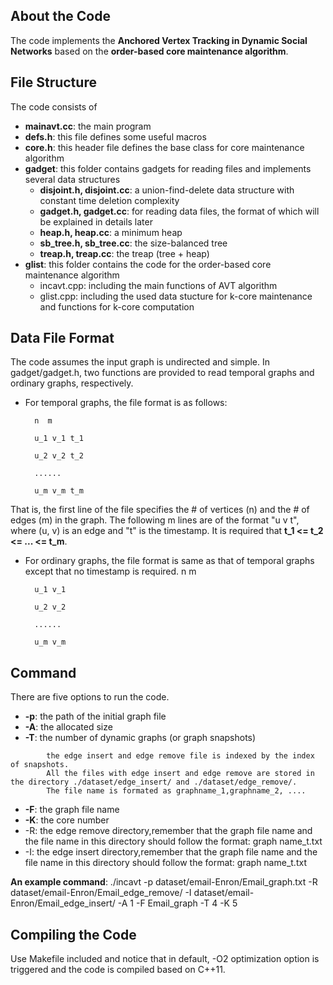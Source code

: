 ## **About the Code** ##

The code implements the **Anchored Vertex Tracking in Dynamic Social Networks** based on the **order-based core maintenance algorithm**.

## **File Structure** ##

The code consists of

* **mainavt.cc**: the main program 
* **defs.h**: this file defines some useful macros
* **core.h**: this header file defines the base class for core maintenance algorithm
* **gadget**: this folder contains gadgets for reading files and implements several data structures
    * **disjoint.h, disjoint.cc**: a union-find-delete data structure with constant time deletion complexity
    * **gadget.h, gadget.cc**: for reading data files, the format of which will be explained in details later
    * **heap.h, heap.cc**: a minimum heap
    * **sb_tree.h, sb_tree.cc**: the size-balanced tree
    * **treap.h, treap.cc**: the treap (tree + heap)
* **glist**: this folder contains the code for the order-based core maintenance algorithm
    * incavt.cpp: including the main functions of AVT algorithm 
    * glist.cpp: including the used data stucture for k-core maintenance and functions for k-core computation 


## **Data File Format** ##

The code assumes the input graph is undirected and simple. In gadget/gadget.h, two functions are provided to read temporal graphs and ordinary graphs, respectively.

* For temporal graphs, the file format is as follows:

        n  m

        u_1 v_1 t_1

        u_2 v_2 t_2

        ......

        u_m v_m t_m

That is, the first line of the file specifies the # of vertices (n) and the # of edges (m) in the graph. The following m lines are of the format "u v t", where (u, v) is an edge and "t" is the timestamp. It is required that **t_1 <= t_2 <= ... <= t_m**.

* For ordinary graphs, the file format is same as that of temporal graphs except that no timestamp is required.
        n  m

        u_1 v_1 

        u_2 v_2 

        ......

        u_m v_m 

## **Command** ##

There are five options to run the code.

* **-p**: the path of the initial graph file
* **-A**: the allocated size
* **-T**: the number of dynamic graphs (or graph snapshots) 
```
        the edge insert and edge remove file is indexed by the index of snapshots. 
        All the files with edge insert and edge remove are stored in the directory ./dataset/edge_insert/ and ./dataset/edge_remove/. 
        The file name is formated as graphname_1,graphname_2, ....  

```
* **-F**: the graph file name
* **-K**: the core number 
* -R: the edge remove directory,remember that the graph file name and the file name in this directory should follow the format: graph name_t.txt 
* -I: the edge insert directory,remember that the graph file name and the file name in this directory should follow the format: graph name_t.txt 


**An example command**: ./incavt -p dataset/email-Enron/Email_graph.txt -R dataset/email-Enron/Email_edge_remove/ -I dataset/email-Enron/Email_edge_insert/ -A 1  -F Email_graph -T 4 -K 5

## **Compiling the Code** ##

Use Makefile included and notice that in default, -O2 optimization option is triggered and the code is compiled based on C++11.
